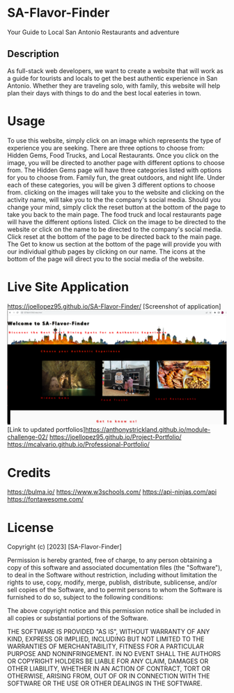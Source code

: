 # SA-Flavor-Finder
Your Guide to Local San Antonio Restaurants and adventure

## Description
As full-stack web developers, we want to create a website that will work as a guide for tourists and locals to get the best authentic experience in San Antonio.  Whether they are traveling solo, with family, this website will help plan their days with things to do and the best local eateries in town.

# Usage
To use this website, simply click on an image which represents the type of experience you are seeking.  There are three options to choose from:  Hidden Gems, Food Trucks, and Local Restaurants.  Once you click on the image, you will be directed to another page with different options to choose from.  The Hidden Gems page will have three categories listed with options for you to choose from.  Family fun, the great outdoors, and night life.  Under each of these categories, you will be given 3 different options to choose from.  clicking on the images will take you to the website and clicking on the activity name, will take you to the the company's social media.  Should you change your mind, simply click the reset button at the bottom of the page to take you back to the main page.  The food truck and local restaurants page will have the different options listed.  Click on the image to be directed to the website or click on the name to be directed to the company's social media.  Click reset at the bottom of the page to be directed back to the main page.  The Get to know us section at the bottom of the page will provide you with our individual github pages by clicking on our name.  The icons at the bottom of the page will direct you to the social media of the website.

# Live Site Application
https://joellopez95.github.io/SA-Flavor-Finder/
[Screenshot of application]![SA-Flavor-Finder](assets/images/SA-Flavor-Finder.png)
[Link to updated portfolios]https://anthonystrickland.github.io/module-challenge-02/
https://joellopez95.github.io/Project-Portfolio/
https://mcalvario.github.io/Professional-Portfolio/


# Credits
https://bulma.io/
https://www.w3schools.com/
https://api-ninjas.com/api
https://fontawesome.com/


# License
Copyright (c) [2023] [SA-Flavor-Finder]

Permission is hereby granted, free of charge, to any person obtaining a copy
of this software and associated documentation files (the "Software"), to deal
in the Software without restriction, including without limitation the rights
to use, copy, modify, merge, publish, distribute, sublicense, and/or sell
copies of the Software, and to permit persons to whom the Software is
furnished to do so, subject to the following conditions:

The above copyright notice and this permission notice shall be included in all
copies or substantial portions of the Software.

THE SOFTWARE IS PROVIDED "AS IS", WITHOUT WARRANTY OF ANY KIND, EXPRESS OR
IMPLIED, INCLUDING BUT NOT LIMITED TO THE WARRANTIES OF MERCHANTABILITY,
FITNESS FOR A PARTICULAR PURPOSE AND NONINFRINGEMENT. IN NO EVENT SHALL THE
AUTHORS OR COPYRIGHT HOLDERS BE LIABLE FOR ANY CLAIM, DAMAGES OR OTHER
LIABILITY, WHETHER IN AN ACTION OF CONTRACT, TORT OR OTHERWISE, ARISING FROM,
OUT OF OR IN CONNECTION WITH THE SOFTWARE OR THE USE OR OTHER DEALINGS IN THE
SOFTWARE.